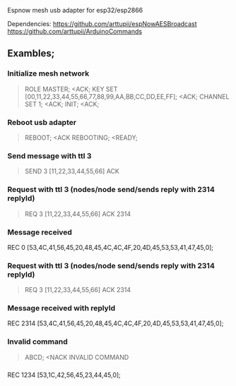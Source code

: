 Espnow mesh usb adapter for esp32/esp2866

Dependencies:
https://github.com/arttupii/espNowAESBroadcast
https://github.com/arttupii/ArduinoCommands


## Exambles;
### Initialize mesh network
>ROLE MASTER;
<ACK;
>KEY SET [00,11,22,33,44,55,66,77,88,99,AA,BB,CC,DD,EE,FF];
<ACK;
>CHANNEL SET 1;
<ACK;
>INIT;
<ACK;
### Reboot usb adapter
>REBOOT;
<ACK REBOOTING;
<READY;
### Send message with ttl 3
>SEND 3 [11,22,33,44,55,66]
>ACK
###
### Request with ttl 3 (nodes/node send/sends reply with 2314 replyId)
>REQ 3 [11,22,33,44,55,66]
>ACK 2314
###
### Message received
REC 0 [53,4C,41,56,45,20,48,45,4C,4C,4F,20,4D,45,53,53,41,47,45,0];
###
### Request with ttl 3 (nodes/node send/sends reply with 2314 replyId)
>REQ 3 [11,22,33,44,55,66]
>ACK 2314
###
### Message received with replyId
REC 2314 [53,4C,41,56,45,20,48,45,4C,4C,4F,20,4D,45,53,53,41,47,45,0];
###
### Invalid command
>ABCD;
<NACK INVALID COMMAND
### 
REC 1234 [53,1C,42,56,45,23,44,45,0];
